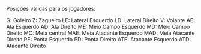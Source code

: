Posições válidas para os jogadores:

G: Goleiro
Z: Zagueiro
LE: Lateral Esquerdo
LD: Lateral Direito
V: Volante
AE: Ala Esquerdo
AD: Ala Direito
ME: Meio Campo Esquerdo
MD: Meio Campo Direito
MC: Meia central
MAE: Meia Atacante Esquerdo
MAD: Meia Atacante Direito
PE: Ponta Esquerdo
PD: Ponta Direito
ATE: Atacante Esquerdo
ATD: Atacante Direito
